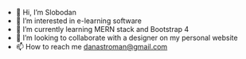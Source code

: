 - 👋 Hi, I’m Slobodan
- 👀 I’m interested in e-learning software
- 🌱 I’m currently learning MERN stack and Bootstrap 4
- 💞️ I’m looking to collaborate with a designer on my personal website
- 📫 How to reach me danastroman@gmail.com

<!---
danslobodan/danslobodan is a ✨ special ✨ repository because its `README.md` (this file) appears on your GitHub profile.
You can click the Preview link to take a look at your changes.
--->
